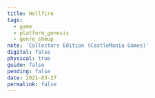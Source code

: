 ```yaml
---
title: Hellfire
tags:
  - game
  - platform_genesis
  - genre_shmup
note: 'Collectors Edition (CastleMania Games)'
digital: false
physical: true
guide: false
pending: false
date: 2021-03-27
permalink: false
---
```

